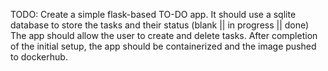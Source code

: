 TODO:
Create a simple flask-based TO-DO app. It should use a sqlite database to store the tasks and their status (blank || in progress || done)
The app should allow the user to create and delete tasks.
After completion of the initial setup, the app should be containerized and the image pushed to dockerhub.
